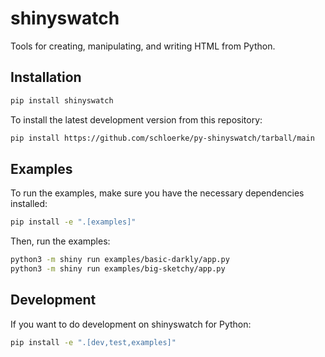 # shinyswatch

Tools for creating, manipulating, and writing HTML from Python.

## Installation

```sh
pip install shinyswatch
```

To install the latest development version from this repository:

```sh
pip install https://github.com/schloerke/py-shinyswatch/tarball/main
```

## Examples

To run the examples, make sure you have the necessary dependencies installed:

```sh
pip install -e ".[examples]"
```

Then, run the examples:

```sh
python3 -m shiny run examples/basic-darkly/app.py
python3 -m shiny run examples/big-sketchy/app.py
```


## Development

If you want to do development on shinyswatch for Python:

```sh
pip install -e ".[dev,test,examples]"
```
